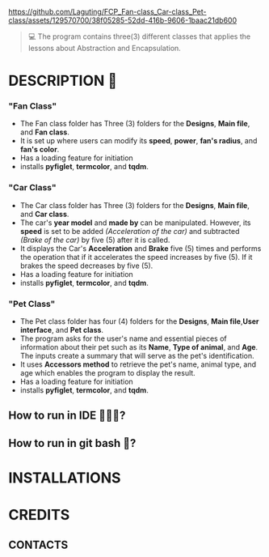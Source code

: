 https://github.com/Laguting/FCP_Fan-class_Car-class_Pet-class/assets/129570700/38f05285-52dd-416b-9606-1baac21db600
> 💻 The  program contains three(3) different classes that applies the lessons about Abstraction and Encapsulation.

# DESCRIPTION  📝
  ### "Fan Class"
  - The Fan class folder has Three (3) folders for the **Designs**, **Main file**, and **Fan class**.
  - It is set up where users can modify its **speed**, **power**, **fan's radius**, and **fan's color**.
  - Has a loading feature for initiation
  - installs **pyfiglet**, **termcolor**, and **tqdm**.
  ### "Car Class"
  - The Car class folder has Three (3) folders for the **Designs**, **Main file**, and **Car class**.
  - The car's **year model** and **made by** can be manipulated. However, its **speed** is set to be added *(Acceleration of the car)* and subtracted *(Brake of the car)* by five (5) after it is called.
  - It displays the Car's **Acceleration** and **Brake** five (5) times and performs the operation that if it accelerates the speed increases by five (5). If it brakes the speed decreases by five (5).
  - Has a loading feature for initiation
  - installs **pyfiglet**, **termcolor**, and **tqdm**.
  ### "Pet Class"
  - The Pet class folder has four (4) folders for the **Designs**, **Main file**,**User interface**, and **Pet class**.
  - The program asks for the user's name and essential pieces of information about their pet such as its **Name**, **Type of animal**, and **Age**. The inputs create a summary that will serve as the pet's identification.
  - It uses **Accessors method** to retrieve the pet's name, animal type, and age which enables the program to display the result.
  - Has a loading feature for initiation
  - installs **pyfiglet**, **termcolor**, and **tqdm**.
  ## How to run in IDE 👩🏻‍💻?
  
  
  ## How to run in git bash 🚀?
  
# INSTALLATIONS

# CREDITS
  ## CONTACTS

#
